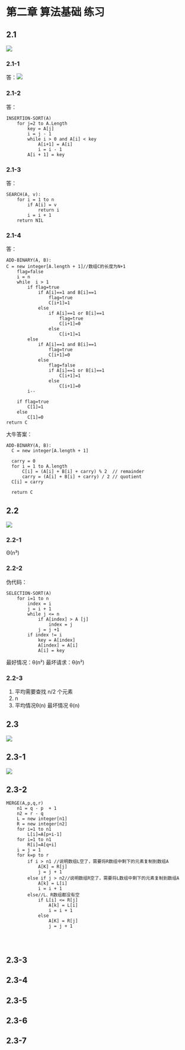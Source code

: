 # 第二章 算法基础 练习

## 2.1
![](https://raw.githubusercontent.com/Oliver59/IntroductionToAlgorithms/master/%E7%BB%83%E4%B9%A0/Image/2.1.png)
### 2.1-1

答：![](https://raw.githubusercontent.com/Oliver59/IntroductionToAlgorithms/master/%E7%BB%83%E4%B9%A0/Image/2.1-1.png)


### 2.1-2
答：
```
INSERTION-SORT(A)
	for j=2 to A.Length
		key = A[j]
		i = j - 1
		while i > 0 and A[i] < key
			A[i+1] = A[i]		
			i = i - 1
		A[i + 1] = key
```

### 2.1-3
答：
```
SEARCH(A, v):
	for i = 1 to n
		if A[i] = v
			return i
		i = i + 1
	return NIL
```

### 2.1-4
答：
```
ADD-BINARY(A, B):
C = new integer[A.length + 1]//数组C的长度为N+1
	flag=false
	i = n
	while  i > 1
		if flag=true 
			if A[i]==1 and B[i]==1
				flag=true
				C[i+1]=1
			else 
				if A[i]==1 or B[i]==1
					flag=true
					C[i+1]=0
				else 
					C[i+1]=1	
		else
			if A[i]==1 and B[i]==1
				flag=true
				C[i+1]=0
			else 
				flag=false
				if A[i]==1 or B[i]==1
					C[i+1]=1
				else 
					C[i+1]=0
		i--
	
	if flag=true 
		C[1]=1
	else 
		C[1]=0
return C
```
大牛答案：
```
ADD-BINARY(A, B):
  C = new integer[A.length + 1]

  carry = 0
  for i = 1 to A.length
      C[i] = (A[i] + B[i] + carry) % 2  // remainder
      carry = (A[i] + B[i] + carry) / 2 // quotient
  C[i] = carry

  return C
```

## 2.2
![](https://raw.githubusercontent.com/Oliver59/IntroductionToAlgorithms/master/%E7%BB%83%E4%B9%A0/Image/2.2.png)

### 2.2-1
Θ(n³)

### 2.2-2
伪代码：
```
SELECTION-SORT(A)
	for i=1 to n
		index = i 
		j = i + 1
		while j <= n
			if A[index] > A [j]
				index = j
			j = j +1
		if index != i
			key = A[index]
			A[index] = A[i]
			A[i] = key
```
最好情况：θ(n²)
最坏请求：θ(n²)

### 2.2-3
1. 平均需要查找 n/2 个元素
2. n
3. 平均情况θ(n) 最坏情况 θ(n)


## 2.3
![](https://raw.githubusercontent.com/Oliver59/IntroductionToAlgorithms/master/%E7%BB%83%E4%B9%A0/Image/2.3.png)

## 2.3-1
![](https://raw.githubusercontent.com/Oliver59/IntroductionToAlgorithms/master/%E7%BB%83%E4%B9%A0/Image/2.3-1.png)

## 2.3-2
```
MERGE(A,p,q,r)
	n1 = q - p  + 1
	n2 = r - q
	L = new integer[n1]
	R = new integer[n2]
	for i=1 to n1
		L[i]=A[p+i-1]
	for i=1 to n1
		R[i]=A[q+i]
	i = j = 1
	for k=p to r
		if i > n1 //说明数组L空了，需要将R数组中剩下的元素复制到数组A
			A[K] = R[j]
			j = j + 1
		else if j > n2//说明数组R空了，需要将L数组中剩下的元素复制到数组A
			A[k] = L[i]
			i = i + 1
		else//L、R数组都没有空
			if L[i] <= R[j] 
				A[k] = L[i]
				i = i + 1
			else
				A[K] = R[j]
				j = j + 1
	
			
	
```
## 2.3-3
## 2.3-4
## 2.3-5
## 2.3-6
## 2.3-7

